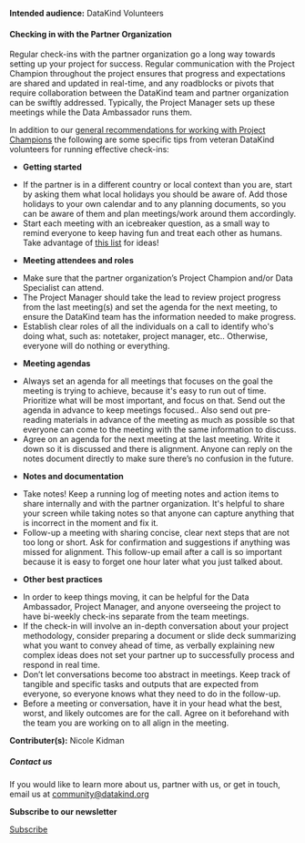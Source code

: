 




**Intended audience:**
DataKind Volunteers






#### Checking in with the Partner Organization


Regular check\-ins with the partner organization go a long way towards setting up your project for success. Regular communication with the Project Champion throughout the project ensures that progress and expectations are shared and updated in real\-time, and any roadblocks or pivots that require collaboration between the DataKind team and partner organization can be swiftly addressed. Typically, the Project Manager sets up these meetings while the Data Ambassador runs them.


In addition to our [general recommendations for working with Project Champions](https://playbook.datakind.org/playbook/articles/133) the following are some specific tips from veteran DataKind volunteers for running effective check\-ins:


* **Getting started**
+ If the partner is in a different country or local context than you are, start by asking them what local holidays you should be aware of. Add those holidays to your own calendar and to any planning documents, so you can be aware of them and plan meetings/work around them accordingly.
+ Start each meeting with an icebreaker question, as a small way to remind everyone to keep having fun and treat each other as humans. Take advantage of [this list](https://docs.google.com/spreadsheets/d/1bYfIjyJtwgDVhPvSJSmABu7fbY2JnB1rVlMYcfQNipc/edit#gid=0) for ideas!

* **Meeting attendees and roles**
+ Make sure that the partner organization’s Project Champion and/or Data Specialist can attend.
+ The Project Manager should take the lead to review project progress from the last meeting(s) and set the agenda for the next meeting, to ensure the DataKind team has the information needed to make progress.
+ Establish clear roles of all the individuals on a call to identify who's doing what, such as: notetaker, project manager, etc.. Otherwise, everyone will do nothing or everything.

* **Meeting agendas**
+ Always set an agenda for all meetings that focuses on the goal the meeting is trying to achieve, because it's easy to run out of time. Prioritize what will be most important, and focus on that. Send out the agenda in advance to keep meetings focused.. Also send out pre\-reading materials in advance of the meeting as much as possible so that everyone can come to the meeting with the same information to discuss.
+ Agree on an agenda for the next meeting at the last meeting. Write it down so it is discussed and there is alignment. Anyone can reply on the notes document directly to make sure there’s no confusion in the future.

* **Notes and documentation**
+ Take notes! Keep a running log of meeting notes and action items to share internally and with the partner organization. It's helpful to share your screen while taking notes so that anyone can capture anything that is incorrect in the moment and fix it.
+ Follow\-up a meeting with sharing concise, clear next steps that are not too long or short. Ask for confirmation and suggestions if anything was missed for alignment. This follow\-up email after a call is so important because it is easy to forget one hour later what you just talked about.

* **Other best practices**
+ In order to keep things moving, it can be helpful for the Data Ambassador, Project Manager, and anyone overseeing the project to have bi\-weekly check\-ins separate from the team meetings.
+ If the check\-in will involve an in\-depth conversation about your project methodology, consider preparing a document or slide deck summarizing what you want to convey ahead of time, as verbally explaining new complex ideas does not set your partner up to successfully process and respond in real time.
+ Don’t let conversations become too abstract in meetings. Keep track of tangible and specific tasks and outputs that are expected from everyone, so everyone knows what they need to do in the follow\-up.
+ Before a meeting or conversation, have it in your head what the best, worst, and likely outcomes are for the call. Agree on it beforehand with the team you are working on to all align in the meeting.



 **Contributer(s):**  Nicole Kidman







##### Contact us


If you would like to learn more about us, partner with us, or get in touch, email us at community@datakind.org



 
**Subscribe to our newsletter**
  

[Subscribe](https://www.datakind.org/subscribe/)



